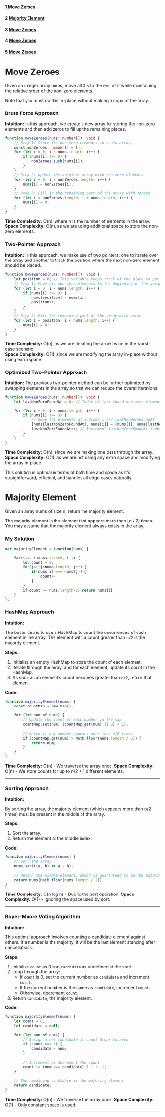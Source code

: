  #### 1 [Move Zeroes](#move-zeroes)
 #### 2 [Majority Element](#majority-element)
 #### 3 [Move Zeroes](#move-zeroes)
 #### 4 [Move Zeroes](#move-zeroes)
 #### 5 [Move Zeroes](#move-zeroes)


# Move Zeroes
Given an integer array nums, move all 0's to the end of it while maintaining the relative order of the non-zero elements.

Note that you must do this in-place without making a copy of the array.

### Brute Force Approach

**Intuition:**
In this approach, we create a new array for storing the non-zero elements and then add zeros to fill up the remaining places.

```typescript
function moveZeroes(nums: number[]): void {
    // Step 1: Store the non-zero elements in a new array
    const nonZeroes: number[] = [];
    for (let i = 0; i < nums.length; i++) {
        if (nums[i] !== 0) {
            nonZeroes.push(nums[i]);
        }
    }
    // Step 2: Update the original array with non-zero elements
    for (let i = 0; i < nonZeroes.length; i++) {
        nums[i] = nonZeroes[i];
    }
    // Step 3: Fill in the remaining part of the array with zeroes
    for (let i = nonZeroes.length; i < nums.length; i++) {
        nums[i] = 0;
    }
}
```
**Time Complexity:** O(n), where n is the number of elements in the array.  
**Space Complexity:** O(n), as we are using additional space to store the non-zero elements.

### Two-Pointer Approach

**Intuition:**
In this approach, we make use of two pointers: one to iterate over the array and another to track the position where the next non-zero element should be placed.

```typescript
function moveZeroes(nums: number[]): void {
    let position = 0; // This variable keeps track of the place to put the non-zero element
    // Step 1: Move all non-zero elements to the beginning of the array
    for (let i = 0; i < nums.length; i++) {
        if (nums[i] !== 0) {
            nums[position] = nums[i];
            position++;
        }
    }
    // Step 2: Fill the remaining part of the array with zeros
    for (let i = position; i < nums.length; i++) {
        nums[i] = 0;
    }
}
```

**Time Complexity:** O(n), as we are iterating the array twice in the worst-case scenario.  
**Space Complexity:** O(1), since we are modifying the array in-place without using extra space.

### Optimized Two-Pointer Approach

**Intuition:**
The previous two-pointer method can be further optimized by swapping elements in the array so that we can reduce the overall iterations.

```typescript
function moveZeroes(nums: number[]): void {
    let lastNonZeroFoundAt = 0; // Index of last found non-zero element

    for (let i = 0; i < nums.length; i++) {
        if (nums[i] !== 0) {
            // Swap the elements at indices i and lastNonZeroFoundAt
            [nums[lastNonZeroFoundAt], nums[i]] = [nums[i], nums[lastNonZeroFoundAt]];
            lastNonZeroFoundAt++; // Increment lastNonZeroFoundAt index
        }
    }
}
```
**Time Complexity:** O(n), since we are making one pass through the array.  
**Space Complexity:** O(1), as we are not using any extra space and modifying the array in-place.

This solution is optimal in terms of both time and space as it's straightforward, efficient, and handles all edge cases naturally.

# Majority Element
Given an array nums of size n, return the majority element.

The majority element is the element that appears more than ⌊n / 2⌋ times. You may assume that the majority element always exists in the array.

### My Solution
```javascript
var majorityElement = function(nums) {
    
    for(i=0; i<nums.length; i++) {
        let count = 0;
        for(j=i;j<nums.length; j++) {
            if(nums[i] === nums[j]) {
                count++
            }
        }
        if(count >= nums.length/2) return nums[i]
    }
};
```

### HashMap Approach

**Intuition:**

The basic idea is to use a HashMap to count the occurrences of each element in the array. The element with a count greater than `n/2` is the majority element.

**Steps:**
1. Initialize an empty HashMap to store the count of each element.
2. Iterate through the array, and for each element, update its count in the HashMap.
3. As soon as an element’s count becomes greater than `n/2`, return that element.

**Code:**

```javascript
function majorityElement(nums) {
    const countMap = new Map();
    
    for (let num of nums) {
        // Update the count of each number in the map
        countMap.set(num, (countMap.get(num) || 0) + 1);
        
        // Check if any number appears more than n/2 times
        if (countMap.get(num) > Math.floor(nums.length / 2)) {
            return num;
        }
    }
}
```

**Time Complexity:** O(n) - We traverse the array once.
**Space Complexity:** O(n) - We store counts for up to n/2 + 1 different elements.

---

### Sorting Approach

**Intuition:**

By sorting the array, the majority element (which appears more than n/2 times) must be present in the middle of the array.

**Steps:**
1. Sort the array.
2. Return the element at the middle index.

**Code:**

```javascript
function majorityElement(nums) {
    // Sort the array
    nums.sort((a, b) => a - b);
    
    // Return the middle element, which is guaranteed to be the majority element
    return nums[Math.floor(nums.length / 2)];
}
```

**Time Complexity:** O(n log n) - Due to the sort operation.
**Space Complexity:** O(1) - Ignoring the space used by sort.

---

### Boyer-Moore Voting Algorithm

**Intuition:**

This optimal approach involves counting a candidate element against others. If a number is the majority, it will be the last element standing after cancellations.

**Steps:**
1. Initialize `count` as 0 and `candidate` as undefined at the start.
2. Loop through the array:
   - If `count` is 0, set the current number as `candidate` and increment `count`.
   - If the current number is the same as `candidate`, increment `count`.
   - Otherwise, decrement `count`.
3. Return `candidate`, the majority element.

**Code:**

```javascript
function majorityElement(nums) {
    let count = 0;
    let candidate = null;
    
    for (let num of nums) {
        // Assign a new candidate if count drops to zero
        if (count === 0) {
            candidate = num;
        }
        
        // Increment or decrement the count
        count += (num === candidate) ? 1 : -1;
    }
    
    // The remaining candidate is the majority element
    return candidate;
}
```

**Time Complexity:** O(n) - We traverse the array once.
**Space Complexity:** O(1) - Only constant space is used.

---
